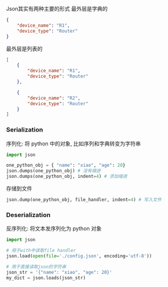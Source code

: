 
Json其实有两种主要的形式
最外层是字典的

```json
{
	"device_name": "R1",
	"device_type": "Router"
}
```

最外层是列表的
```json
[
	{
		"device_name": "R1",
		"device_type": "Router"
	}, 

	{
		"device_name": "R2",
		"device_type": "Router"
	}
]
```

### Serialization

序列化: 将 python 中的对象, 比如序列和字典转变为字符串

```python
import json

one_python_obj = { "name": "xiao", "age": 20}
json.dumps(one_python_obj) # 没有缩进
json.dumps(one_python_obj, indent=4) # 添加缩进

```

存储到文件
```python
json.dump(one_python_obj, file_handler, indent=4) # 写入文件
```
### Deserialization
反序列化: 将文本发序列化为 python 对象
```python
import json

# 用于with中读取file handler
json.load(open(file='./config.json', encoding='utf-8'))  

# 用于直接读取json的字符串
json_str = '{"name": "xiao", "age": 20}'
my_dict = json.loads(json_str)  
```